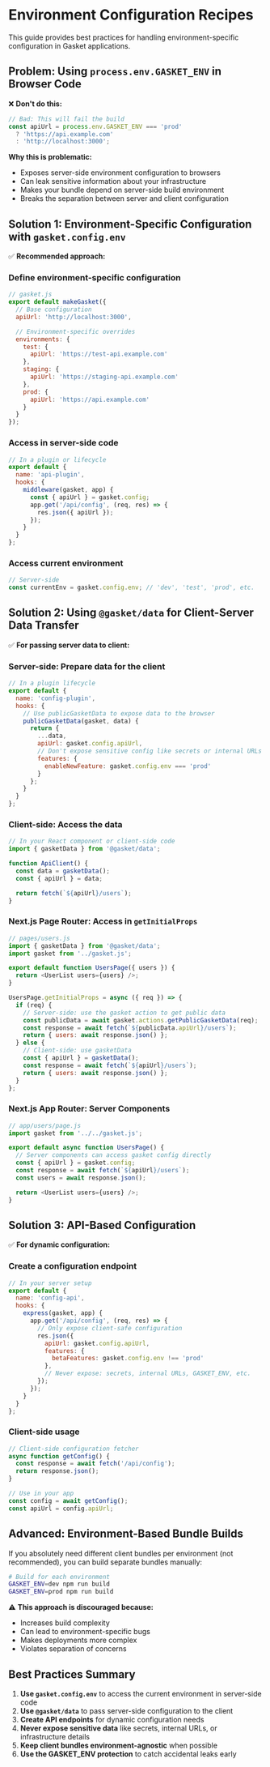 # Environment Configuration Recipes

This guide provides best practices for handling environment-specific configuration in Gasket applications.

## Problem: Using `process.env.GASKET_ENV` in Browser Code

❌ **Don't do this:**

```js
// Bad: This will fail the build
const apiUrl = process.env.GASKET_ENV === 'prod'
  ? 'https://api.example.com'
  : 'http://localhost:3000';
```

**Why this is problematic:**
- Exposes server-side environment configuration to browsers
- Can leak sensitive information about your infrastructure
- Makes your bundle depend on server-side build environment
- Breaks the separation between server and client configuration

## Solution 1: Environment-Specific Configuration with `gasket.config.env`

✅ **Recommended approach:**

### Define environment-specific configuration

```js
// gasket.js
export default makeGasket({
  // Base configuration
  apiUrl: 'http://localhost:3000',

  // Environment-specific overrides
  environments: {
    test: {
      apiUrl: 'https://test-api.example.com'
    },
    staging: {
      apiUrl: 'https://staging-api.example.com'
    },
    prod: {
      apiUrl: 'https://api.example.com'
    }
  }
});
```

### Access in server-side code

```js
// In a plugin or lifecycle
export default {
  name: 'api-plugin',
  hooks: {
    middleware(gasket, app) {
      const { apiUrl } = gasket.config;
      app.get('/api/config', (req, res) => {
        res.json({ apiUrl });
      });
    }
  }
};
```

### Access current environment

```js
// Server-side
const currentEnv = gasket.config.env; // 'dev', 'test', 'prod', etc.
```

## Solution 2: Using `@gasket/data` for Client-Server Data Transfer

✅ **For passing server data to client:**

### Server-side: Prepare data for the client

```js
// In a plugin lifecycle
export default {
  name: 'config-plugin',
  hooks: {
    // Use publicGasketData to expose data to the browser
    publicGasketData(gasket, data) {
      return {
        ...data,
        apiUrl: gasket.config.apiUrl,
        // Don't expose sensitive config like secrets or internal URLs
        features: {
          enableNewFeature: gasket.config.env === 'prod'
        }
      };
    }
  }
};
```

### Client-side: Access the data

```js
// In your React component or client-side code
import { gasketData } from '@gasket/data';

function ApiClient() {
  const data = gasketData();
  const { apiUrl } = data;

  return fetch(`${apiUrl}/users`);
}
```

### Next.js Page Router: Access in `getInitialProps`

```js
// pages/users.js
import { gasketData } from '@gasket/data';
import gasket from '../gasket.js';

export default function UsersPage({ users }) {
  return <UserList users={users} />;
}

UsersPage.getInitialProps = async ({ req }) => {
  if (req) {
    // Server-side: use the gasket action to get public data
    const publicData = await gasket.actions.getPublicGasketData(req);
    const response = await fetch(`${publicData.apiUrl}/users`);
    return { users: await response.json() };
  } else {
    // Client-side: use gasketData
    const { apiUrl } = gasketData();
    const response = await fetch(`${apiUrl}/users`);
    return { users: await response.json() };
  }
};
```

### Next.js App Router: Server Components

```js
// app/users/page.js
import gasket from '../../gasket.js';

export default async function UsersPage() {
  // Server components can access gasket config directly
  const { apiUrl } = gasket.config;
  const response = await fetch(`${apiUrl}/users`);
  const users = await response.json();

  return <UserList users={users} />;
}
```

## Solution 3: API-Based Configuration

✅ **For dynamic configuration:**

### Create a configuration endpoint

```js
// In your server setup
export default {
  name: 'config-api',
  hooks: {
    express(gasket, app) {
      app.get('/api/config', (req, res) => {
        // Only expose client-safe configuration
        res.json({
          apiUrl: gasket.config.apiUrl,
          features: {
            betaFeatures: gasket.config.env !== 'prod'
          },
          // Never expose: secrets, internal URLs, GASKET_ENV, etc.
        });
      });
    }
  }
};
```

### Client-side usage

```js
// Client-side configuration fetcher
async function getConfig() {
  const response = await fetch('/api/config');
  return response.json();
}

// Use in your app
const config = await getConfig();
const apiUrl = config.apiUrl;
```

## Advanced: Environment-Based Bundle Builds

If you absolutely need different client bundles per environment (not recommended), you can build separate bundles manually:

```bash
# Build for each environment
GASKET_ENV=dev npm run build
GASKET_ENV=prod npm run build
```

⚠️ **This approach is discouraged because:**
- Increases build complexity
- Can lead to environment-specific bugs
- Makes deployments more complex
- Violates separation of concerns

## Best Practices Summary

1. **Use `gasket.config.env`** to access the current environment in server-side code
2. **Use `@gasket/data`** to pass server-side configuration to the client
3. **Create API endpoints** for dynamic configuration needs
4. **Never expose sensitive data** like secrets, internal URLs, or infrastructure details
5. **Keep client bundles environment-agnostic** when possible
6. **Use the GASKET_ENV protection** to catch accidental leaks early
